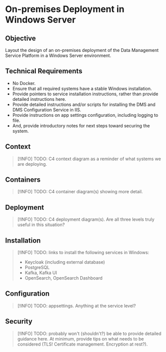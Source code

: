 # On-premises Deployment in Windows Server

## Objective

Layout the design of an on-premises deployment of the Data Management Service
Platform in a Windows Server environment.

## Technical Requirements

* No Docker.
* Ensure that all required systems have a stable Windows installation.
* Provide pointers to service installation instructions, rather than provide
  detailed instructions here.
* Provide detailed instructions and/or scripts for installing the DMS and DMS
  Configuration Service in IIS.
* Provide instructions on app settings configuration, including logging to file.
* And, provide introductory notes for next steps toward securing the system.

## Context

> [!INFO]
> TODO: C4 context diagram as a reminder of what systems we are deploying.

## Containers

> [!INFO]
> TODO: C4 container diagram(s) showing more detail.

## Deployment

> [!INFO]
> TODO: C4 deployment diagram(s). Are all three levels truly useful in this
> situation?

## Installation

> [!INFO]
> TODO: links to install the following services in Windows:
>
> * Keycloak (including external database)
> * PostgreSQL
> * Kafka, Kafka UI
> * OpenSearch, OpenSearch Dashboard

## Configuration

> [!INFO]
> TODO: appsettings. Anything at the service level?

## Security

> [!INFO]
> TODO: probably won't (shouldn't?) be able to provide detailed guidance here.
> At minimum, provide tips on what needs to be considered (TLS! Certificate
> management. Encryption at rest?).
